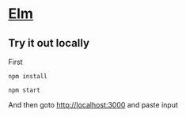# [Elm](https://elm-lang.org/)

## Try it out locally

First

    npm install

    npm start

And then goto [http://localhost:3000](http://localhost:3000) and paste input
